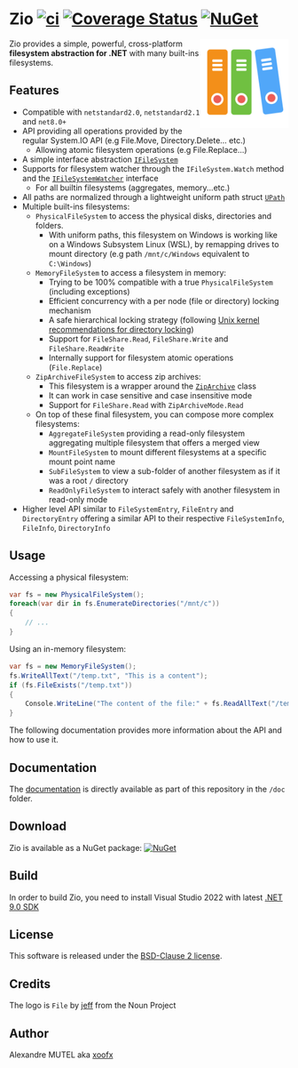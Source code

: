 # Zio [![ci](https://github.com/xoofx/zio/actions/workflows/ci.yml/badge.svg)](https://github.com/xoofx/zio/actions/workflows/ci.yml) [![Coverage Status](https://coveralls.io/repos/github/xoofx/zio/badge.svg?branch=main)](https://coveralls.io/github/xoofx/zio?branch=main) [![NuGet](https://img.shields.io/nuget/v/Zio.svg)](https://www.nuget.org/packages/Zio/)

<img align="right" width="160px" height="160px" src="https://raw.githubusercontent.com/xoofx/zio/main/img/zio.png">

Zio provides a simple, powerful, cross-platform **filesystem abstraction for .NET** with many built-ins filesystems.

## Features

- Compatible with `netstandard2.0`, `netstandard2.1` and `net8.0+`
- API providing all operations provided by the regular System.IO API (e.g File.Move, Directory.Delete... etc.)
  - Allowing atomic filesystem operations (e.g File.Replace...)
- A simple interface abstraction [`IFileSystem`](https://github.com/xoofx/zio/blob/main/src/Zio/IFileSystem.cs)
- Supports for filesystem watcher through the `IFileSystem.Watch` method and the [`IFileSystemWatcher`](https://github.com/xoofx/zio/blob/main/src/Zio/IFileSystemWatcher.cs) interface
  - For all builtin filesystems (aggregates, memory...etc.)
- All paths are normalized through a lightweight uniform path struct [`UPath`](https://github.com/xoofx/zio/blob/main/src/Zio/UPath.cs)
- Multiple built-ins filesystems:
  - `PhysicalFileSystem` to access the physical disks, directories and folders.
    - With uniform paths, this filesystem on Windows is working like on a Windows Subsystem Linux (WSL), by remapping drives to mount directory (e.g path `/mnt/c/Windows` equivalent to `C:\Windows`)
  - `MemoryFileSystem` to access a filesystem in memory:
    - Trying to be 100% compatible with a true `PhysicalFileSystem` (including exceptions)
    - Efficient concurrency with a per node (file or directory) locking mechanism
    - A safe hierarchical locking strategy (following [Unix kernel recommendations for directory locking](https://www.kernel.org/doc/Documentation/filesystems/directory-locking))
    - Support for `FileShare.Read`, `FileShare.Write` and `FileShare.ReadWrite`
    - Internally support for filesystem atomic operations (`File.Replace`)
  - `ZipArchiveFileSystem` to access zip archives:
    - This filesystem is a wrapper around the [`ZipArchive`](https://docs.microsoft.com/en-us/dotnet/api/system.io.compression.ziparchive?view=netcore-3.1) class
	- It can work in case sensitive and case insensitive mode
	- Support for `FileShare.Read` with `ZipArchiveMode.Read`
  - On top of these final filesystem, you can compose more complex filesystems:
    - `AggregateFileSystem` providing a read-only filesystem aggregating multiple filesystem that offers a merged view
    - `MountFileSystem` to mount different filesystems at a specific mount point name
    - `SubFileSystem` to view a sub-folder of another filesystem as if it was a root `/` directory
    - `ReadOnlyFileSystem` to interact safely with another filesystem in read-only mode
- Higher level API similar to `FileSystemEntry`, `FileEntry` and `DirectoryEntry` offering a similar API to their respective `FileSystemInfo`, `FileInfo`, `DirectoryInfo`

## Usage

Accessing a physical filesystem:

```c#
var fs = new PhysicalFileSystem();
foreach(var dir in fs.EnumerateDirectories("/mnt/c"))
{
    // ...
}
```

Using an in-memory filesystem:

```c#
var fs = new MemoryFileSystem();
fs.WriteAllText("/temp.txt", "This is a content");
if (fs.FileExists("/temp.txt"))
{
    Console.WriteLine("The content of the file:" + fs.ReadAllText("/temp.txt"))
}
```

The following documentation provides more information about the API and how to use it.

## Documentation

The [documentation](https://github.com/xoofx/zio/tree/main/doc) is directly available as part of this repository in the `/doc` folder.

## Download

Zio is available as a NuGet package: [![NuGet](https://img.shields.io/nuget/v/Zio.svg)](https://www.nuget.org/packages/Zio/)

## Build

In order to build Zio, you need to install Visual Studio 2022 with latest [.NET 9.0 SDK](https://dotnet.microsoft.com/en-us/download/dotnet/9.0)

## License

This software is released under the [BSD-Clause 2 license](https://github.com/xoofx/zio/blob/main/license.txt).

## Credits

The logo is `File` by [jeff](https://thenounproject.com/jeff955/) from the Noun Project

## Author

Alexandre MUTEL aka [xoofx](https://xoofx.github.io)
